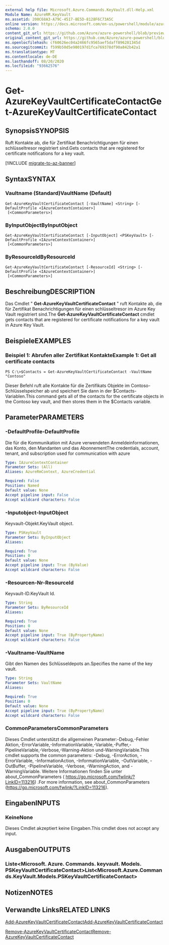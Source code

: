 ```yaml
---
external help file: Microsoft.Azure.Commands.KeyVault.dll-Help.xml
Module Name: AzureRM.KeyVault
ms.assetid: 200C68A3-A79C-4517-8E5D-8128F6C73A5C
online version: https://docs.microsoft.com/en-us/powershell/module/azurerm.keyvault/get-azurekeyvaultcertificatecontact
schema: 2.0.0
content_git_url: https://github.com/Azure/azure-powershell/blob/preview/src/ResourceManager/KeyVault/Commands.KeyVault/help/Get-AzureKeyVaultCertificateContact.md
original_content_git_url: https://github.com/Azure/azure-powershell/blob/preview/src/ResourceManager/KeyVault/Commands.KeyVault/help/Get-AzureKeyVaultCertificateContact.md
ms.openlocfilehash: cf60626ec04a2466fc9565aef5daff896281345d
ms.sourcegitcommit: f599b50d5e980197d1fca769378df90a842b42a1
ms.translationtype: MT
ms.contentlocale: de-DE
ms.lasthandoff: 08/20/2020
ms.locfileid: "93662576"
---
```

# <span data-ttu-id="e60a8-101">Get-AzureKeyVaultCertificateContact</span><span class="sxs-lookup"><span data-stu-id="e60a8-101">Get-AzureKeyVaultCertificateContact</span></span>

## <span data-ttu-id="e60a8-102">Synopsis</span><span class="sxs-lookup"><span data-stu-id="e60a8-102">SYNOPSIS</span></span>
<span data-ttu-id="e60a8-103">Ruft Kontakte ab, die für Zertifikat Benachrichtigungen für einen schlüsseltresor registriert sind.</span><span class="sxs-lookup"><span data-stu-id="e60a8-103">Gets contacts that are registered for certificate notifications for a key vault.</span></span>

[!INCLUDE [migrate-to-az-banner](../../includes/migrate-to-az-banner.md)]

## <span data-ttu-id="e60a8-104">Syntax</span><span class="sxs-lookup"><span data-stu-id="e60a8-104">SYNTAX</span></span>

### <span data-ttu-id="e60a8-105">Vaultname (Standard)</span><span class="sxs-lookup"><span data-stu-id="e60a8-105">VaultName (Default)</span></span>
```
Get-AzureKeyVaultCertificateContact [-VaultName] <String> [-DefaultProfile <IAzureContextContainer>]
 [<CommonParameters>]
```

### <span data-ttu-id="e60a8-106">ByInputObject</span><span class="sxs-lookup"><span data-stu-id="e60a8-106">ByInputObject</span></span>
```
Get-AzureKeyVaultCertificateContact [-InputObject] <PSKeyVault> [-DefaultProfile <IAzureContextContainer>]
 [<CommonParameters>]
```

### <span data-ttu-id="e60a8-107">ByResourceId</span><span class="sxs-lookup"><span data-stu-id="e60a8-107">ByResourceId</span></span>
```
Get-AzureKeyVaultCertificateContact [-ResourceId] <String> [-DefaultProfile <IAzureContextContainer>]
 [<CommonParameters>]
```

## <span data-ttu-id="e60a8-108">Beschreibung</span><span class="sxs-lookup"><span data-stu-id="e60a8-108">DESCRIPTION</span></span>
<span data-ttu-id="e60a8-109">Das Cmdlet " **Get-AzureKeyVaultCertificateContact** " ruft Kontakte ab, die für Zertifikat Benachrichtigungen für einen schlüsseltresor im Azure Key Vault registriert sind.</span><span class="sxs-lookup"><span data-stu-id="e60a8-109">The **Get-AzureKeyVaultCertificateContact** cmdlet gets contacts that are registered for certificate notifications for a key vault in Azure Key Vault.</span></span>

## <span data-ttu-id="e60a8-110">Beispiele</span><span class="sxs-lookup"><span data-stu-id="e60a8-110">EXAMPLES</span></span>

### <span data-ttu-id="e60a8-111">Beispiel 1: Abrufen aller Zertifikat Kontakte</span><span class="sxs-lookup"><span data-stu-id="e60a8-111">Example 1: Get all certificate contacts</span></span>
```
PS C:\>$Contacts = Get-AzureKeyVaultCertificateContact -VaultName "Contoso"
```

<span data-ttu-id="e60a8-112">Dieser Befehl ruft alle Kontakte für die Zertifikats Objekte im Contoso-Schlüsselspeicher ab und speichert Sie dann in der $Contacts-Variablen.</span><span class="sxs-lookup"><span data-stu-id="e60a8-112">This command gets all of the contacts for the certificate objects in the Contoso key vault, and then stores them in the $Contacts variable.</span></span>

## <span data-ttu-id="e60a8-113">Parameter</span><span class="sxs-lookup"><span data-stu-id="e60a8-113">PARAMETERS</span></span>

### <span data-ttu-id="e60a8-114">-DefaultProfile</span><span class="sxs-lookup"><span data-stu-id="e60a8-114">-DefaultProfile</span></span>
<span data-ttu-id="e60a8-115">Die für die Kommunikation mit Azure verwendeten Anmeldeinformationen, das Konto, den Mandanten und das Abonnement</span><span class="sxs-lookup"><span data-stu-id="e60a8-115">The credentials, account, tenant, and subscription used for communication with azure</span></span>

```yaml
Type: IAzureContextContainer
Parameter Sets: (All)
Aliases: AzureRmContext, AzureCredential

Required: False
Position: Named
Default value: None
Accept pipeline input: False
Accept wildcard characters: False
```

### <span data-ttu-id="e60a8-116">-Inputobject</span><span class="sxs-lookup"><span data-stu-id="e60a8-116">-InputObject</span></span>
<span data-ttu-id="e60a8-117">Keyvault-Objekt.</span><span class="sxs-lookup"><span data-stu-id="e60a8-117">KeyVault object.</span></span>

```yaml
Type: PSKeyVault
Parameter Sets: ByInputObject
Aliases:

Required: True
Position: 0
Default value: None
Accept pipeline input: True (ByValue)
Accept wildcard characters: False
```

### <span data-ttu-id="e60a8-118">-Resourcen-Nr</span><span class="sxs-lookup"><span data-stu-id="e60a8-118">-ResourceId</span></span>
<span data-ttu-id="e60a8-119">Keyvault-ID.</span><span class="sxs-lookup"><span data-stu-id="e60a8-119">KeyVault Id.</span></span>

```yaml
Type: String
Parameter Sets: ByResourceId
Aliases:

Required: True
Position: 0
Default value: None
Accept pipeline input: True (ByPropertyName)
Accept wildcard characters: False
```

### <span data-ttu-id="e60a8-120">-Vaultname</span><span class="sxs-lookup"><span data-stu-id="e60a8-120">-VaultName</span></span>
<span data-ttu-id="e60a8-121">Gibt den Namen des Schlüsseldepots an.</span><span class="sxs-lookup"><span data-stu-id="e60a8-121">Specifies the name of the key vault.</span></span>

```yaml
Type: String
Parameter Sets: VaultName
Aliases:

Required: True
Position: 0
Default value: None
Accept pipeline input: True (ByPropertyName)
Accept wildcard characters: False
```

### <span data-ttu-id="e60a8-122">CommonParameters</span><span class="sxs-lookup"><span data-stu-id="e60a8-122">CommonParameters</span></span>
<span data-ttu-id="e60a8-123">Dieses Cmdlet unterstützt die allgemeinen Parameter:-Debug,-Fehler Aktion,-ErrorVariable,-InformationVariable,-Variable,-Puffer,-PipelineVariable,-Verbose,-Warning-Aktion und-WarningVariable.</span><span class="sxs-lookup"><span data-stu-id="e60a8-123">This cmdlet supports the common parameters: -Debug, -ErrorAction, -ErrorVariable, -InformationAction, -InformationVariable, -OutVariable, -OutBuffer, -PipelineVariable, -Verbose, -WarningAction, and -WarningVariable.</span></span> <span data-ttu-id="e60a8-124">Weitere Informationen finden Sie unter about_CommonParameters ( https://go.microsoft.com/fwlink/?LinkID=113216) .</span><span class="sxs-lookup"><span data-stu-id="e60a8-124">For more information, see about_CommonParameters (https://go.microsoft.com/fwlink/?LinkID=113216).</span></span>

## <span data-ttu-id="e60a8-125">Eingaben</span><span class="sxs-lookup"><span data-stu-id="e60a8-125">INPUTS</span></span>

### <span data-ttu-id="e60a8-126">Keine</span><span class="sxs-lookup"><span data-stu-id="e60a8-126">None</span></span>
<span data-ttu-id="e60a8-127">Dieses Cmdlet akzeptiert keine Eingaben.</span><span class="sxs-lookup"><span data-stu-id="e60a8-127">This cmdlet does not accept any input.</span></span>

## <span data-ttu-id="e60a8-128">Ausgaben</span><span class="sxs-lookup"><span data-stu-id="e60a8-128">OUTPUTS</span></span>

### <span data-ttu-id="e60a8-129">Liste<Microsoft. Azure. Commands. keyvault. Models. PSKeyVaultCertificateContact></span><span class="sxs-lookup"><span data-stu-id="e60a8-129">List<Microsoft.Azure.Commands.KeyVault.Models.PSKeyVaultCertificateContact></span></span>

## <span data-ttu-id="e60a8-130">Notizen</span><span class="sxs-lookup"><span data-stu-id="e60a8-130">NOTES</span></span>

## <span data-ttu-id="e60a8-131">Verwandte Links</span><span class="sxs-lookup"><span data-stu-id="e60a8-131">RELATED LINKS</span></span>

[<span data-ttu-id="e60a8-132">Add-AzureKeyVaultCertificateContact</span><span class="sxs-lookup"><span data-stu-id="e60a8-132">Add-AzureKeyVaultCertificateContact</span></span>](./Add-AzureKeyVaultCertificateContact.md)

[<span data-ttu-id="e60a8-133">Remove-AzureKeyVaultCertificateContact</span><span class="sxs-lookup"><span data-stu-id="e60a8-133">Remove-AzureKeyVaultCertificateContact</span></span>](./Remove-AzureKeyVaultCertificateContact.md)


